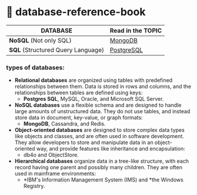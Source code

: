 # 🦉 database-reference-book

|               DATABASE              |                                Read in the TOPIC                                                  |
|-------------------------------------|---------------------------------------------------------------------------------------|
| **NoSQL** (Not only SQL)            | [MongoDB](https://github.com/SKindij/database-reference-book/tree/main/MongoDB)       |
| **SQL** (Structured Query Language) | [PostgreSQL](https://github.com/SKindij/database-reference-book/tree/main/PostgreSQL) |


### types of databases:

* **Relational databases** are organized using tables with predefined relationships between them. Data is stored in rows and columns, and the relationships between tables are defined using keys:
  + **Postgres SQL**, MySQL, Oracle, and Microsoft SQL Server.
* **NoSQL databases** use a flexible schema and are designed to handle large amounts of unstructured data. They do not use tables, and instead store data in document, key-value, or graph formats:
  + **MongoDB**, Cassandra, and Redis.
* **Object-oriented databases** are designed to store complex data types like objects and classes, and are often used in software development. They allow developers to store and manipulate data in an object-oriented way, and provide features like inheritance and encapsulation:
  + db4o and ObjectStore.
* **Hierarchical databases** organize data in a tree-like structure, with each record having one parent and possibly many children. They are often used in mainframe environments:
  + *IBM's Information Management System (IMS) and *the Windows Registry.
